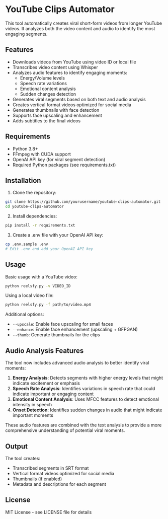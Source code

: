 # YouTube Clips Automator

This tool automatically creates viral short-form videos from longer YouTube videos. It analyzes both the video content and audio to identify the most engaging segments.

## Features

- Downloads videos from YouTube using video ID or local file
- Transcribes video content using Whisper
- Analyzes audio features to identify engaging moments:
  - Energy/Volume levels
  - Speech rate variations
  - Emotional content analysis
  - Sudden changes detection
- Generates viral segments based on both text and audio analysis
- Creates vertical format videos optimized for social media
- Generates thumbnails with face detection
- Supports face upscaling and enhancement
- Adds subtitles to the final videos

## Requirements

- Python 3.8+
- FFmpeg with CUDA support
- OpenAI API key (for viral segment detection)
- Required Python packages (see requirements.txt)

## Installation

1. Clone the repository:
```bash
git clone https://github.com/yourusername/youtube-clips-automator.git
cd youtube-clips-automator
```

2. Install dependencies:
```bash
pip install -r requirements.txt
```

3. Create a .env file with your OpenAI API key:
```bash
cp .env.sample .env
# Edit .env and add your OpenAI API key
```

## Usage

Basic usage with a YouTube video:
```bash
python reelsfy.py -v VIDEO_ID
```

Using a local video file:
```bash
python reelsfy.py -f path/to/video.mp4
```

Additional options:
- `--upscale`: Enable face upscaling for small faces
- `--enhance`: Enable face enhancement (upscaling + GFPGAN)
- `--thumb`: Generate thumbnails for the clips

## Audio Analysis Features

The tool now includes advanced audio analysis to better identify viral moments:

1. **Energy Analysis**: Detects segments with higher energy levels that might indicate excitement or emphasis
2. **Speech Rate Analysis**: Identifies variations in speech rate that could indicate important or engaging content
3. **Emotional Content Analysis**: Uses MFCC features to detect emotional intensity in speech
4. **Onset Detection**: Identifies sudden changes in audio that might indicate important moments

These audio features are combined with the text analysis to provide a more comprehensive understanding of potential viral moments.

## Output

The tool creates:
- Transcribed segments in SRT format
- Vertical format videos optimized for social media
- Thumbnails (if enabled)
- Metadata and descriptions for each segment

## License

MIT License - see LICENSE file for details 